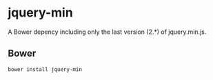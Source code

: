 jquery-min
==========

A Bower depency including only the last version (2.*) of jquery.min.js.

Bower
-----

`bower install jquery-min`

